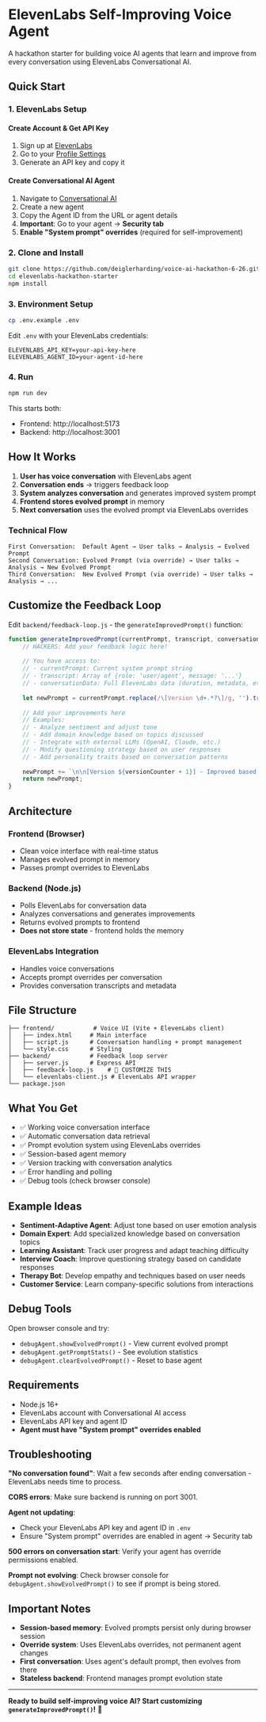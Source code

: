 # ElevenLabs Self-Improving Voice Agent

A hackathon starter for building voice AI agents that learn and improve from every conversation using ElevenLabs Conversational AI.

## Quick Start

### 1. ElevenLabs Setup

#### Create Account & Get API Key
1. Sign up at [ElevenLabs](https://elevenlabs.io)
2. Go to your [Profile Settings](https://elevenlabs.io/app/settings/api-keys)
3. Generate an API key and copy it

#### Create Conversational AI Agent
1. Navigate to [Conversational AI](https://elevenlabs.io/app/conversational-ai)
2. Create a new agent
3. Copy the Agent ID from the URL or agent details
4. **Important**: Go to your agent → **Security tab**
5. **Enable "System prompt" overrides** (required for self-improvement)

### 2. Clone and Install
```bash
git clone https://github.com/deiglerharding/voice-ai-hackathon-6-26.git
cd elevenlabs-hackathon-starter
npm install
```

### 3. Environment Setup
```bash
cp .env.example .env
```

Edit `.env` with your ElevenLabs credentials:
```env
ELEVENLABS_API_KEY=your-api-key-here
ELEVENLABS_AGENT_ID=your-agent-id-here
```

### 4. Run
```bash
npm run dev
```

This starts both:
- Frontend: http://localhost:5173  
- Backend: http://localhost:3001

## How It Works

1. **User has voice conversation** with ElevenLabs agent
2. **Conversation ends** → triggers feedback loop
3. **System analyzes conversation** and generates improved system prompt
4. **Frontend stores evolved prompt** in memory
5. **Next conversation** uses the evolved prompt via ElevenLabs overrides

### Technical Flow

```
First Conversation:  Default Agent → User talks → Analysis → Evolved Prompt
Second Conversation: Evolved Prompt (via override) → User talks → Analysis → New Evolved Prompt
Third Conversation:  New Evolved Prompt (via override) → User talks → Analysis → ...
```

## Customize the Feedback Loop

Edit `backend/feedback-loop.js` - the `generateImprovedPrompt()` function:

```javascript
function generateImprovedPrompt(currentPrompt, transcript, conversationData) {
    // HACKERS: Add your feedback logic here!
    
    // You have access to:
    // - currentPrompt: Current system prompt string
    // - transcript: Array of {role: 'user/agent', message: '...'}
    // - conversationData: Full ElevenLabs data (duration, metadata, etc.)
    
    let newPrompt = currentPrompt.replace(/\[Version \d+.*?\]/g, '').trim();
    
    // Add your improvements here
    // Examples:
    // - Analyze sentiment and adjust tone
    // - Add domain knowledge based on topics discussed
    // - Integrate with external LLMs (OpenAI, Claude, etc.)
    // - Modify questioning strategy based on user responses
    // - Add personality traits based on conversation patterns
    
    newPrompt += `\n\n[Version ${versionCounter + 1}] - Improved based on conversation analysis`;
    return newPrompt;
}
```

## Architecture

### Frontend (Browser)
- Clean voice interface with real-time status
- Manages evolved prompt in memory
- Passes prompt overrides to ElevenLabs

### Backend (Node.js)  
- Polls ElevenLabs for conversation data
- Analyzes conversations and generates improvements
- Returns evolved prompts to frontend
- **Does not store state** - frontend holds the memory

### ElevenLabs Integration
- Handles voice conversations
- Accepts prompt overrides per conversation
- Provides conversation transcripts and metadata

## File Structure

```
├── frontend/           # Voice UI (Vite + ElevenLabs client)
│   ├── index.html     # Main interface
│   ├── script.js      # Conversation handling + prompt management
│   └── style.css      # Styling
├── backend/           # Feedback loop server
│   ├── server.js      # Express API
│   ├── feedback-loop.js    # 🎯 CUSTOMIZE THIS
│   └── elevenlabs-client.js # ElevenLabs API wrapper
└── package.json
```

## What You Get

- ✅ Working voice conversation interface
- ✅ Automatic conversation data retrieval  
- ✅ Prompt evolution system using ElevenLabs overrides
- ✅ Session-based agent memory
- ✅ Version tracking with conversation analytics
- ✅ Error handling and polling
- ✅ Debug tools (check browser console)

## Example Ideas

- **Sentiment-Adaptive Agent**: Adjust tone based on user emotion analysis
- **Domain Expert**: Add specialized knowledge based on conversation topics  
- **Learning Assistant**: Track user progress and adapt teaching difficulty
- **Interview Coach**: Improve questioning strategy based on candidate responses
- **Therapy Bot**: Develop empathy and techniques based on user needs
- **Customer Service**: Learn company-specific solutions from interactions

## Debug Tools

Open browser console and try:
- `debugAgent.showEvolvedPrompt()` - View current evolved prompt
- `debugAgent.getPromptStats()` - See evolution statistics  
- `debugAgent.clearEvolvedPrompt()` - Reset to base agent

## Requirements

- Node.js 16+
- ElevenLabs account with Conversational AI access
- ElevenLabs API key and agent ID
- **Agent must have "System prompt" overrides enabled**

## Troubleshooting

**"No conversation found"**: Wait a few seconds after ending conversation - ElevenLabs needs time to process.

**CORS errors**: Make sure backend is running on port 3001.

**Agent not updating**: 
- Check your ElevenLabs API key and agent ID in `.env`
- Ensure "System prompt" overrides are enabled in agent → Security tab

**500 errors on conversation start**: Verify your agent has override permissions enabled.

**Prompt not evolving**: Check browser console for `debugAgent.showEvolvedPrompt()` to see if prompt is being stored.

## Important Notes

- **Session-based memory**: Evolved prompts persist only during browser session
- **Override system**: Uses ElevenLabs overrides, not permanent agent changes
- **First conversation**: Uses agent's default prompt, then evolves from there
- **Stateless backend**: Frontend manages prompt evolution state

---

**Ready to build self-improving voice AI? Start customizing `generateImprovedPrompt()`!** 🎯